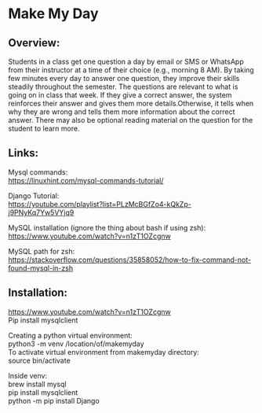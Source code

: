 # Make My Day 

## Overview: 
Students in a class get one question a day by email or SMS or WhatsApp from their instructor at a time of their choice (e.g., morning 8 AM). By taking few minutes every day to answer one question, they improve their skills steadily throughout the semester. The questions are relevant to what is going on in class that week. If they give a correct answer, the system reinforces their answer and gives them more details.Otherwise, it tells when why they are wrong and tells them more information about the correct answer. There may also be optional reading material on the question for the student to learn more. 

## Links:
Mysql commands:  
https://linuxhint.com/mysql-commands-tutorial/

Django Tutorial:  
https://youtube.com/playlist?list=PLzMcBGfZo4-kQkZp-j9PNyKq7Yw5VYjq9

MySQL installation (ignore the thing about bash if using zsh):  
https://www.youtube.com/watch?v=n1zT1OZcgnw

MySQL path for zsh:  
https://stackoverflow.com/questions/35858052/how-to-fix-command-not-found-mysql-in-zsh

## Installation:
https://www.youtube.com/watch?v=n1zT1OZcgnw  
Pip install mysqlclient

Creating a python virtual environment:  
python3 -m venv /location/of/makemyday  
To activate virtual environment from makemyday directory:  
source bin/activate

Inside venv:  
brew install mysql  
pip install mysqlclient  
python -m pip install Django
